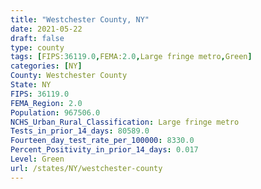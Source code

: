 ```yaml
---
title: "Westchester County, NY"
date: 2021-05-22
draft: false
type: county
tags: [FIPS:36119.0,FEMA:2.0,Large fringe metro,Green]
categories: [NY]
County: Westchester County
State: NY
FIPS: 36119.0
FEMA_Region: 2.0
Population: 967506.0
NCHS_Urban_Rural_Classification: Large fringe metro
Tests_in_prior_14_days: 80589.0
Fourteen_day_test_rate_per_100000: 8330.0
Percent_Positivity_in_prior_14_days: 0.017
Level: Green
url: /states/NY/westchester-county
---
```



